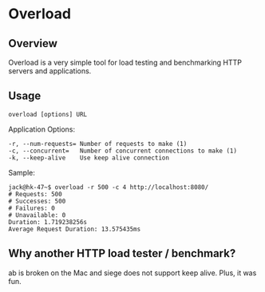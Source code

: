 # Overload

## Overview

Overload is a very simple tool for load testing and benchmarking HTTP servers and applications.

## Usage

    overload [options] URL

Application Options:

    -r, --num-requests= Number of requests to make (1)
    -c, --concurrent=   Number of concurrent connections to make (1)
    -k, --keep-alive    Use keep alive connection

Sample:

    jack@hk-47~$ overload -r 500 -c 4 http://localhost:8080/
    # Requests: 500
    # Successes: 500
    # Failures: 0
    # Unavailable: 0
    Duration: 1.719238256s
    Average Request Duration: 13.575435ms

## Why another HTTP load tester / benchmark?

ab is broken on the Mac and siege does not support keep alive. Plus, it was fun.
